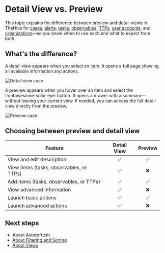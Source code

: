 # Detail View vs. Preview

This topic explains the difference between preview and detail views in TheHive for [cases](./cases/about-cases.md), [alerts](./alerts/about-alerts.md), [tasks](./tasks/about-tasks.md), [observables](./cases/observables/about-observables.md), [TTPs](../../administration/ttps/view-techniques-in-a-catalog.md), [user accounts](../organization/configure-organization/manage-user-accounts/about-user-accounts.md), and [organizations](../../administration/organizations/about-organizations.md)—so you know when to use each and what to expect from both.

## What's the difference?

A detail view appears when you select an item. It opens a full page showing all available information and actions.

![Detail view case](../images/user-guides/detail-view.gif)

A preview appears when you hover over an item and select the :fontawesome-solid-eye: button. It opens a drawer with a summary—without leaving your current view. If needed, you can access the full detail view directly from the preview.

![Preview case](../images/user-guides/preview.gif)

## Choosing between preview and detail view

| Feature            | Detail View | Preview |
|--------------------|:-----------:|:-------:|
| View and edit description   |   ✅        |     ✅   |
| View items (tasks, observables, or TTPs)         |   ✅        |     ❌   |
| Add items (tasks, observables, or TTPs)         |   ✅        |     ✅   |
| View advanced information      |   ✅        |     ❌   |
| Launch basic actions      |   ✅        |     ✅   |
| Launch advanced actions      |   ✅        |     ❌   |

<h2>Next steps</h2>

* [About Autorefresh](about-autorefresh.md)
* [About Filtering and Sorting](about-filtering-and-sorting.md)
* [About Views](about-views.md)